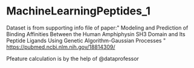 # MachineLearningPeptides_1
Dataset is from supporting info file of paper:" Modeling and Prediction of Binding Affinities Between the Human
Amphiphysin SH3 Domain and Its Peptide Ligands Using Genetic Algorithm-Gaussian Processes "
https://pubmed.ncbi.nlm.nih.gov/18814309/

Pfeature calculation is by the help of @dataprofessor

